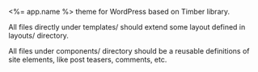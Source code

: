 <%= app.name %> theme for WordPress based on Timber library.

All files directly under templates/ should extend some layout defined in layouts/ directory.

All files under components/ directory should be a reusable definitions of site elements, like post teasers, comments, etc.

